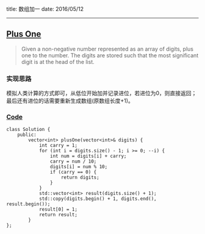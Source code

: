 title: 数组加一
date: 2016/05/12

---
## [Plus One](https://leetcode.com/problems/plus-one/)
> Given a non-negative number represented as an array of digits, plus one to the number.
> The digits are stored such that the most significant digit is at the head of the list.

### 实现思路
模拟人类计算的方式即可，从低位开始加并记录进位，若进位为0，则直接返回；最后还有进位的话需要重新生成数组(原数组长度+1)。

### [Code](https://github.com/Finalcheat/leetcode/blob/master/src/Plus-One.cpp)
```
class Solution {
    public:
        vector<int> plusOne(vector<int>& digits) {
            int carry = 1;
            for (int i = digits.size() - 1; i >= 0; --i) {
                int num = digits[i] + carry;
                carry = num / 10;
                digits[i] = num % 10;
                if (carry == 0) {
                    return digits;
                }
            }
            std::vector<int> result(digits.size() + 1);
            std::copy(digits.begin() + 1, digits.end(), result.begin());
            result[0] = 1;
            return result; 
        }
};
```
